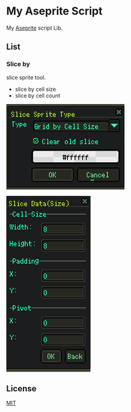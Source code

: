 # My Aseprite Script

My [Aseprite](https://github.com/aseprite/aseprite) script Lib.

## List

### Slice by

slice sprite tool.

* slice by cell size
* slice by cell count

![slice_by_01](./res/slice_by_01.png)

![slice_by_02](./res/slice_by_02.png)

## License

[MIT](./LICENSE)